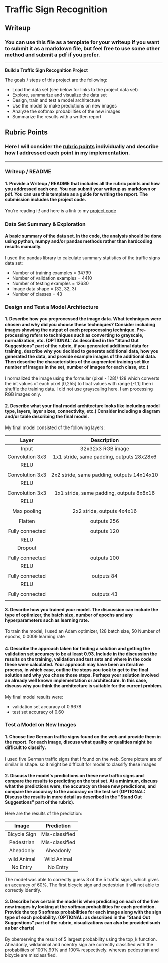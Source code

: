 # **Traffic Sign Recognition** 

## Writeup

### You can use this file as a template for your writeup if you want to submit it as a markdown file, but feel free to use some other method and submit a pdf if you prefer.

---

**Build a Traffic Sign Recognition Project**

The goals / steps of this project are the following:
* Load the data set (see below for links to the project data set)
* Explore, summarize and visualize the data set
* Design, train and test a model architecture
* Use the model to make predictions on new images
* Analyze the softmax probabilities of the new images
* Summarize the results with a written report


[//]: # (Image References)

[image1]: ./examples/visualization.jpg "Visualization"
[image2]: ./examples/grayscale.jpg "Grayscaling"
[image3]: ./examples/random_noise.jpg "Random Noise"
[image4]: ./examples/placeholder.png "Traffic Sign 1"
[image5]: ./examples/placeholder.png "Traffic Sign 2"
[image6]: ./examples/placeholder.png "Traffic Sign 3"
[image7]: ./examples/placeholder.png "Traffic Sign 4"
[image8]: ./examples/placeholder.png "Traffic Sign 5"

## Rubric Points
### Here I will consider the [rubric points](https://review.udacity.com/#!/rubrics/481/view) individually and describe how I addressed each point in my implementation.  

---
### Writeup / README

#### 1. Provide a Writeup / README that includes all the rubric points and how you addressed each one. You can submit your writeup as markdown or pdf. You can use this template as a guide for writing the report. The submission includes the project code.

You're reading it! and here is a link to my [project code](https://github.com/udacity/CarND-Traffic-Sign-Classifier-Project/blob/master/Traffic_Sign_Classifier.ipynb)

### Data Set Summary & Exploration

#### A basic summary of the data set. In the code, the analysis should be done using python, numpy and/or pandas methods rather than hardcoding results manually.

I used the pandas library to calculate summary statistics of the traffic
signs data set:

* Number of training examples = 34799
* Number of validation examples = 4410
* Number of testing examples = 12630
* Image data shape = (32, 32, 3)
* Number of classes = 43

### Design and Test a Model Architecture

#### 1. Describe how you preprocessed the image data. What techniques were chosen and why did you choose these techniques? Consider including images showing the output of each preprocessing technique. Pre-processing refers to techniques such as converting to grayscale, normalization, etc. (OPTIONAL: As described in the "Stand Out Suggestions" part of the rubric, if you generated additional data for training, describe why you decided to generate additional data, how you generated the data, and provide example images of the additional data. Then describe the characteristics of the augmented training set like number of images in the set, number of images for each class, etc.)

I normalized the image using the formular (pixel - 128)/ 128 which converts the int values of each pixel [0,255] to float values with range [-1,1] then i shuffle the training data.
I did not use grayscaling here. I am processing RGB images only.


#### 2. Describe what your final model architecture looks like including model type, layers, layer sizes, connectivity, etc.) Consider including a diagram and/or table describing the final model.

My final model consisted of the following layers:

| Layer         		|     Description	        					| 
|:---------------------:|:---------------------------------------------:| 
| Input         		| 32x32x3 RGB image   							| 
| Convolution 3x3     	| 1x1 stride, same padding, outputs 28x28x6 	|
| RELU					|												|
| 				|
| Convolution 3x3	    |     2x2 stride, same padding, outputs 14x14x10|
| RELU					|												|
| 				|
| Convolution 3x3	    |     1x1 stride, same padding, outputs 8x8x16|
| RELU					|												|
| 				|
|Max pooling	      	| 2x2 stride,  outputs 4x4x16 
| 				|
|Flatten 				| outputs 256
| 				|
| Fully connected		| outputs 120	                               	|
| RELU					|												|
| Dropout 				|
| 				|
| Fully connected		|  outputs 100	                             	|
| RELU					|												|
| 				|
| Fully connected		|  outputs 84	                               	|
| RELU					|												|
| 				|
| Fully connected		|  outputs 43	                              	|
| 				|


#### 3. Describe how you trained your model. The discussion can include the type of optimizer, the batch size, number of epochs and any hyperparameters such as learning rate.

To train the model, I used an Adam optimizer, 128 batch size, 50 Number of epochs, 0.0009 learning rate

#### 4. Describe the approach taken for finding a solution and getting the validation set accuracy to be at least 0.93. Include in the discussion the results on the training, validation and test sets and where in the code these were calculated. Your approach may have been an iterative process, in which case, outline the steps you took to get to the final solution and why you chose those steps. Perhaps your solution involved an already well known implementation or architecture. In this case, discuss why you think the architecture is suitable for the current problem.

My final model results were:
* validation set accuracy of 0.9678
* test set accuracy of 0.60


### Test a Model on New Images

#### 1. Choose five German traffic signs found on the web and provide them in the report. For each image, discuss what quality or qualities might be difficult to classify.

I used five German traffic signs that I found on the web. Some picture are of similar in shape. so it might be difficult for model to classify these images


#### 2. Discuss the model's predictions on these new traffic signs and compare the results to predicting on the test set. At a minimum, discuss what the predictions were, the accuracy on these new predictions, and compare the accuracy to the accuracy on the test set (OPTIONAL: Discuss the results in more detail as described in the "Stand Out Suggestions" part of the rubric).

Here are the results of the prediction:

| Image			        |     Prediction	        				| 
|:---------------------:|:-----------------------------------------:| 
| Bicycle Sign      	| Mis-classified   						    | 
| Pedestrian     		| Mis-classified							|
| Aheadonly				| Aheadonly									|
| wild Animal	      	| Wild Animal				 				|
| No Entry		 	    | No Entry      							|


The model was able to correctly guess 3 of the 5 traffic signs, which gives an accuracy of 60%. The first bicycle sign and pedestrian it will not able to correctly identify.

#### 3. Describe how certain the model is when predicting on each of the five new images by looking at the softmax probabilities for each prediction. Provide the top 5 softmax probabilities for each image along with the sign type of each probability. (OPTIONAL: as described in the "Stand Out Suggestions" part of the rubric, visualizations can also be provided such as bar charts)

By oberserving the result of 5 largest probability using the top_k function. Aheadonly, wildanimal and noentry sign are correctly classified with the probabilites of 100%,99% and 100% respectively. whereas pedestrian and bicycle are misclassified. 


